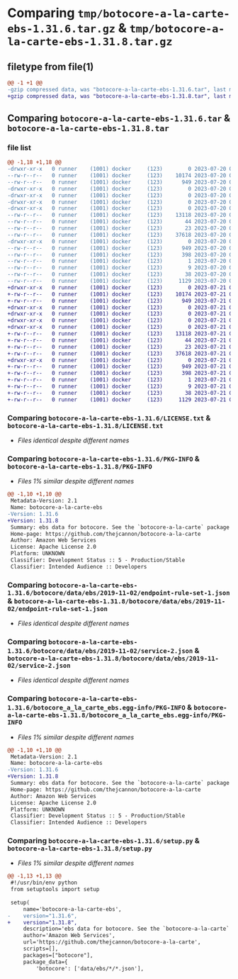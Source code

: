 # Comparing `tmp/botocore-a-la-carte-ebs-1.31.6.tar.gz` & `tmp/botocore-a-la-carte-ebs-1.31.8.tar.gz`

## filetype from file(1)

```diff
@@ -1 +1 @@
-gzip compressed data, was "botocore-a-la-carte-ebs-1.31.6.tar", last modified: Thu Jul 20 01:20:17 2023, max compression
+gzip compressed data, was "botocore-a-la-carte-ebs-1.31.8.tar", last modified: Fri Jul 21 01:21:26 2023, max compression
```

## Comparing `botocore-a-la-carte-ebs-1.31.6.tar` & `botocore-a-la-carte-ebs-1.31.8.tar`

### file list

```diff
@@ -1,18 +1,18 @@
-drwxr-xr-x   0 runner    (1001) docker     (123)        0 2023-07-20 01:20:17.366656 botocore-a-la-carte-ebs-1.31.6/
--rw-r--r--   0 runner    (1001) docker     (123)    10174 2023-07-20 01:20:17.000000 botocore-a-la-carte-ebs-1.31.6/LICENSE.txt
--rw-r--r--   0 runner    (1001) docker     (123)      949 2023-07-20 01:20:17.366656 botocore-a-la-carte-ebs-1.31.6/PKG-INFO
-drwxr-xr-x   0 runner    (1001) docker     (123)        0 2023-07-20 01:20:17.366656 botocore-a-la-carte-ebs-1.31.6/botocore/
-drwxr-xr-x   0 runner    (1001) docker     (123)        0 2023-07-20 01:20:17.366656 botocore-a-la-carte-ebs-1.31.6/botocore/data/
-drwxr-xr-x   0 runner    (1001) docker     (123)        0 2023-07-20 01:20:17.366656 botocore-a-la-carte-ebs-1.31.6/botocore/data/ebs/
-drwxr-xr-x   0 runner    (1001) docker     (123)        0 2023-07-20 01:20:17.366656 botocore-a-la-carte-ebs-1.31.6/botocore/data/ebs/2019-11-02/
--rw-r--r--   0 runner    (1001) docker     (123)    13118 2023-07-20 01:19:55.000000 botocore-a-la-carte-ebs-1.31.6/botocore/data/ebs/2019-11-02/endpoint-rule-set-1.json
--rw-r--r--   0 runner    (1001) docker     (123)       44 2023-07-20 01:19:55.000000 botocore-a-la-carte-ebs-1.31.6/botocore/data/ebs/2019-11-02/examples-1.json
--rw-r--r--   0 runner    (1001) docker     (123)       23 2023-07-20 01:19:55.000000 botocore-a-la-carte-ebs-1.31.6/botocore/data/ebs/2019-11-02/paginators-1.json
--rw-r--r--   0 runner    (1001) docker     (123)    37618 2023-07-20 01:19:55.000000 botocore-a-la-carte-ebs-1.31.6/botocore/data/ebs/2019-11-02/service-2.json
-drwxr-xr-x   0 runner    (1001) docker     (123)        0 2023-07-20 01:20:17.366656 botocore-a-la-carte-ebs-1.31.6/botocore_a_la_carte_ebs.egg-info/
--rw-r--r--   0 runner    (1001) docker     (123)      949 2023-07-20 01:20:17.000000 botocore-a-la-carte-ebs-1.31.6/botocore_a_la_carte_ebs.egg-info/PKG-INFO
--rw-r--r--   0 runner    (1001) docker     (123)      398 2023-07-20 01:20:17.000000 botocore-a-la-carte-ebs-1.31.6/botocore_a_la_carte_ebs.egg-info/SOURCES.txt
--rw-r--r--   0 runner    (1001) docker     (123)        1 2023-07-20 01:20:17.000000 botocore-a-la-carte-ebs-1.31.6/botocore_a_la_carte_ebs.egg-info/dependency_links.txt
--rw-r--r--   0 runner    (1001) docker     (123)        9 2023-07-20 01:20:17.000000 botocore-a-la-carte-ebs-1.31.6/botocore_a_la_carte_ebs.egg-info/top_level.txt
--rw-r--r--   0 runner    (1001) docker     (123)       38 2023-07-20 01:20:17.366656 botocore-a-la-carte-ebs-1.31.6/setup.cfg
--rw-r--r--   0 runner    (1001) docker     (123)     1129 2023-07-20 01:20:17.000000 botocore-a-la-carte-ebs-1.31.6/setup.py
+drwxr-xr-x   0 runner    (1001) docker     (123)        0 2023-07-21 01:21:26.323021 botocore-a-la-carte-ebs-1.31.8/
+-rw-r--r--   0 runner    (1001) docker     (123)    10174 2023-07-21 01:21:26.000000 botocore-a-la-carte-ebs-1.31.8/LICENSE.txt
+-rw-r--r--   0 runner    (1001) docker     (123)      949 2023-07-21 01:21:26.323021 botocore-a-la-carte-ebs-1.31.8/PKG-INFO
+drwxr-xr-x   0 runner    (1001) docker     (123)        0 2023-07-21 01:21:26.323021 botocore-a-la-carte-ebs-1.31.8/botocore/
+drwxr-xr-x   0 runner    (1001) docker     (123)        0 2023-07-21 01:21:26.323021 botocore-a-la-carte-ebs-1.31.8/botocore/data/
+drwxr-xr-x   0 runner    (1001) docker     (123)        0 2023-07-21 01:21:26.323021 botocore-a-la-carte-ebs-1.31.8/botocore/data/ebs/
+drwxr-xr-x   0 runner    (1001) docker     (123)        0 2023-07-21 01:21:26.323021 botocore-a-la-carte-ebs-1.31.8/botocore/data/ebs/2019-11-02/
+-rw-r--r--   0 runner    (1001) docker     (123)    13118 2023-07-21 01:21:06.000000 botocore-a-la-carte-ebs-1.31.8/botocore/data/ebs/2019-11-02/endpoint-rule-set-1.json
+-rw-r--r--   0 runner    (1001) docker     (123)       44 2023-07-21 01:21:06.000000 botocore-a-la-carte-ebs-1.31.8/botocore/data/ebs/2019-11-02/examples-1.json
+-rw-r--r--   0 runner    (1001) docker     (123)       23 2023-07-21 01:21:06.000000 botocore-a-la-carte-ebs-1.31.8/botocore/data/ebs/2019-11-02/paginators-1.json
+-rw-r--r--   0 runner    (1001) docker     (123)    37618 2023-07-21 01:21:06.000000 botocore-a-la-carte-ebs-1.31.8/botocore/data/ebs/2019-11-02/service-2.json
+drwxr-xr-x   0 runner    (1001) docker     (123)        0 2023-07-21 01:21:26.323021 botocore-a-la-carte-ebs-1.31.8/botocore_a_la_carte_ebs.egg-info/
+-rw-r--r--   0 runner    (1001) docker     (123)      949 2023-07-21 01:21:26.000000 botocore-a-la-carte-ebs-1.31.8/botocore_a_la_carte_ebs.egg-info/PKG-INFO
+-rw-r--r--   0 runner    (1001) docker     (123)      398 2023-07-21 01:21:26.000000 botocore-a-la-carte-ebs-1.31.8/botocore_a_la_carte_ebs.egg-info/SOURCES.txt
+-rw-r--r--   0 runner    (1001) docker     (123)        1 2023-07-21 01:21:26.000000 botocore-a-la-carte-ebs-1.31.8/botocore_a_la_carte_ebs.egg-info/dependency_links.txt
+-rw-r--r--   0 runner    (1001) docker     (123)        9 2023-07-21 01:21:26.000000 botocore-a-la-carte-ebs-1.31.8/botocore_a_la_carte_ebs.egg-info/top_level.txt
+-rw-r--r--   0 runner    (1001) docker     (123)       38 2023-07-21 01:21:26.323021 botocore-a-la-carte-ebs-1.31.8/setup.cfg
+-rw-r--r--   0 runner    (1001) docker     (123)     1129 2023-07-21 01:21:26.000000 botocore-a-la-carte-ebs-1.31.8/setup.py
```

### Comparing `botocore-a-la-carte-ebs-1.31.6/LICENSE.txt` & `botocore-a-la-carte-ebs-1.31.8/LICENSE.txt`

 * *Files identical despite different names*

### Comparing `botocore-a-la-carte-ebs-1.31.6/PKG-INFO` & `botocore-a-la-carte-ebs-1.31.8/PKG-INFO`

 * *Files 1% similar despite different names*

```diff
@@ -1,10 +1,10 @@
 Metadata-Version: 2.1
 Name: botocore-a-la-carte-ebs
-Version: 1.31.6
+Version: 1.31.8
 Summary: ebs data for botocore. See the `botocore-a-la-carte` package for more info.
 Home-page: https://github.com/thejcannon/botocore-a-la-carte
 Author: Amazon Web Services
 License: Apache License 2.0
 Platform: UNKNOWN
 Classifier: Development Status :: 5 - Production/Stable
 Classifier: Intended Audience :: Developers
```

### Comparing `botocore-a-la-carte-ebs-1.31.6/botocore/data/ebs/2019-11-02/endpoint-rule-set-1.json` & `botocore-a-la-carte-ebs-1.31.8/botocore/data/ebs/2019-11-02/endpoint-rule-set-1.json`

 * *Files identical despite different names*

### Comparing `botocore-a-la-carte-ebs-1.31.6/botocore/data/ebs/2019-11-02/service-2.json` & `botocore-a-la-carte-ebs-1.31.8/botocore/data/ebs/2019-11-02/service-2.json`

 * *Files identical despite different names*

### Comparing `botocore-a-la-carte-ebs-1.31.6/botocore_a_la_carte_ebs.egg-info/PKG-INFO` & `botocore-a-la-carte-ebs-1.31.8/botocore_a_la_carte_ebs.egg-info/PKG-INFO`

 * *Files 1% similar despite different names*

```diff
@@ -1,10 +1,10 @@
 Metadata-Version: 2.1
 Name: botocore-a-la-carte-ebs
-Version: 1.31.6
+Version: 1.31.8
 Summary: ebs data for botocore. See the `botocore-a-la-carte` package for more info.
 Home-page: https://github.com/thejcannon/botocore-a-la-carte
 Author: Amazon Web Services
 License: Apache License 2.0
 Platform: UNKNOWN
 Classifier: Development Status :: 5 - Production/Stable
 Classifier: Intended Audience :: Developers
```

### Comparing `botocore-a-la-carte-ebs-1.31.6/setup.py` & `botocore-a-la-carte-ebs-1.31.8/setup.py`

 * *Files 1% similar despite different names*

```diff
@@ -1,13 +1,13 @@
 #!/usr/bin/env python
 from setuptools import setup
 
 setup(
     name='botocore-a-la-carte-ebs',
-    version="1.31.6",
+    version="1.31.8",
     description='ebs data for botocore. See the `botocore-a-la-carte` package for more info.',
     author='Amazon Web Services',
     url='https://github.com/thejcannon/botocore-a-la-carte',
     scripts=[],
     packages=["botocore"],
     package_data={
         'botocore': ['data/ebs/*/*.json'],
```

